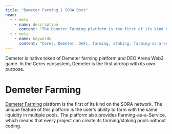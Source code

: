```yaml
---
title: "Demeter Farming | SORA Docs"
head:
  - - meta
    - name: description
      content: "The Demeter Farming platform is the first of its kind on the SORA network."
  - - meta
    - name: keywords
      content: "Ceres, Demeter, DeFi, farming, staking, farming-as-a-service, Polkaswap, SORA network"
---
```


Demeter is native token of Demeter farming platform and DEO Arena Web3 game. In the Ceres ecosystem, Demeter is the first airdrop with its own purpose.

# Demeter Farming

[Demeter Farming](https://farming.deotoken.io/) platform is the first of its kind on the SORA network. 
The unique feature of this platform is the user's ability to farm with the same liquidity in multiple pools. 
The platform also provides Farming-as-a-Service, which means that every project can create its farming/staking pools without coding.
